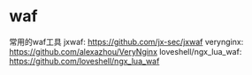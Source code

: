 # waf
常用的waf工具
jxwaf: https://github.com/jx-sec/jxwaf
verynginx: https://github.com/alexazhou/VeryNginx
loveshell/ngx_lua_waf: https://github.com/loveshell/ngx_lua_waf
